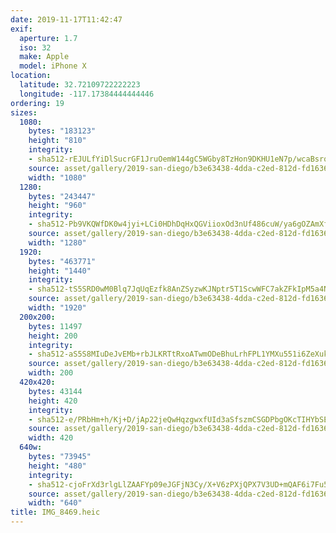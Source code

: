 ```yaml
---
date: 2019-11-17T11:42:47
exif:
  aperture: 1.7
  iso: 32
  make: Apple
  model: iPhone X
location:
  latitude: 32.72109722222223
  longitude: -117.17384444444446
ordering: 19
sizes:
  1080:
    bytes: "183123"
    height: "810"
    integrity:
    - sha512-rEJULfYiDlSucrGF1JruOemW144gC5WGby8TzHon9DKHU1eN7p/wcaBsrqELH0bdvnqmNW4OnlgBvc1z721gvA==
    source: asset/gallery/2019-san-diego/b3e63438-4dda-c2ed-812d-fd1636dafa2e~1080.jpg
    width: "1080"
  1280:
    bytes: "243447"
    height: "960"
    integrity:
    - sha512-Pb9VKQWfDK0w4jyi+LCi0HDhDqHxQGViioxOd3nUf486cuW/ya6gOZAmXfqfnLPjrkCrZsEGdCOBqPSDP04tVA==
    source: asset/gallery/2019-san-diego/b3e63438-4dda-c2ed-812d-fd1636dafa2e~1280.jpg
    width: "1280"
  1920:
    bytes: "463771"
    height: "1440"
    integrity:
    - sha512-tS5SRD0wM0Blq7JqUqEzfk8AnZSyzwKJNptr5T1ScwWFC7akZFkIpM5a4NZ7LW3fY3bQ7pJHrdsuD7Onj304fg==
    source: asset/gallery/2019-san-diego/b3e63438-4dda-c2ed-812d-fd1636dafa2e~1920.jpg
    width: "1920"
  200x200:
    bytes: 11497
    height: 200
    integrity:
    - sha512-aS5S8MIuDeJvEMb+rbJLKRTtRxoATwmODeBhuLrhFPL1YMXu551i6ZeXukSkHmW9bsr0h5VDhWBKphwOKUBO4g==
    source: asset/gallery/2019-san-diego/b3e63438-4dda-c2ed-812d-fd1636dafa2e~200x200.jpg
    width: 200
  420x420:
    bytes: 43144
    height: 420
    integrity:
    - sha512-e/PRbHm+h/Kj+D/jAp22jeQwHqzgwxfUId3aSfszmCSGDPbgOKcTIHYbSEd44SPxuzj+Ts6F0sAZVBBJJJhtgw==
    source: asset/gallery/2019-san-diego/b3e63438-4dda-c2ed-812d-fd1636dafa2e~420x420.jpg
    width: 420
  640w:
    bytes: "73945"
    height: "480"
    integrity:
    - sha512-cjoFrXd3rlgLlZAAFYp09eJGFjN3Cy/X+V6zPXjQPX7V3UD+mQAF6i7Fu5eds6TDoIIWR713UlmiiVpmiHVusQ==
    source: asset/gallery/2019-san-diego/b3e63438-4dda-c2ed-812d-fd1636dafa2e~640w.jpg
    width: "640"
title: IMG_8469.heic
---
```

